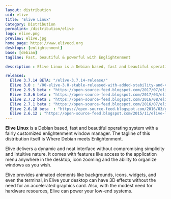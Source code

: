 ```yaml
---
layout: distribution
uid: elive
title: 'Elive Linux'
Category: Distribution
permalink: /distribution/elive
logo: elive.png
preview: elive.jpg
home_page: https://www.elivecd.org
desktops: [enlightenment]
base: [debian]
tagline: Fast, beautiful & powerful with Englightenment

description : Elive Linux is a Debian based, fast and beautiful operating system with a highly customized enlightenment window manager. Reviews, updates and other stories on Elive Linux.

releases:
  Elive 3.7.14 BETA: "/elive-3.7.14-release/"
  Elive 3.0 : "/00-elive-3.0-stable-released-with-added-stability-and-visual-improvements/"
  Elive 2.9.5 beta : "https://open-source-feed.blogspot.com/2017/07/elive-295-beta-released-with-various.html"
  Elive 2.8.6 beta : "https://open-source-feed.blogspot.com/2017/03/elive-286-beta-released-with-improved.html"
  Elive 2.7.2 beta : "https://open-source-feed.blogspot.com/2016/08/elive-272-beta-released-with-improved.html"
  Elive 2.7.1 beta : "https://open-source-feed.blogspot.com/2016/07/elive-271-beta-released.html"
  Elive 2.6.18 beta  : "https://open-source-feed.blogspot.com/2016/03/elive-2618-beta-released.html"
  Elive 2.6.12 : "https://open-source-feed.blogspot.com/2015/11/elive-linux-2612-beta-released.html"
---
```


**Elive Linux** is a Debian based, fast and beautiful operating system with a fairly customized enlightenment window manager. The tagline of this distribution itself is Where Debian meets Enlightenment.

Elive delivers a dynamic and neat interface without compromising simplicity and intuitive nature. It comes with features like access to the application menu anywhere in the desktop, icon zooming and the ability to organize windows as you wish.

Elive provides animated elements like backgrounds, icons, widgets, and even the terminal, in Elive your desktop can have 3D effects without the need for an accelerated graphics card. Also, with the modest need for hardware resources, Elive can power your low-end systems.
